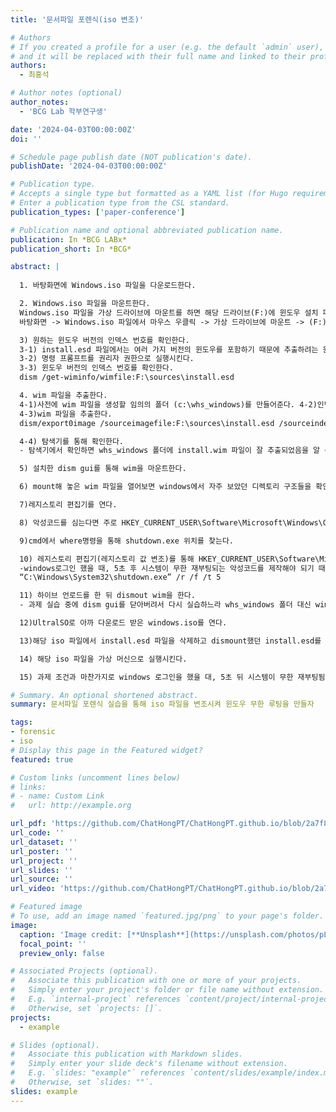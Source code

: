 ```yaml
---
title: '문서파일 포렌식(iso 변조)'

# Authors
# If you created a profile for a user (e.g. the default `admin` user), write the username (folder name) here
# and it will be replaced with their full name and linked to their profile.
authors:
  - 최홍석

# Author notes (optional)
author_notes:
  - 'BCG Lab 학부연구생'

date: '2024-04-03T00:00:00Z'
doi: ''

# Schedule page publish date (NOT publication's date).
publishDate: '2024-04-03T00:00:00Z'

# Publication type.
# Accepts a single type but formatted as a YAML list (for Hugo requirements).
# Enter a publication type from the CSL standard.
publication_types: ['paper-conference']

# Publication name and optional abbreviated publication name.
publication: In *BCG LABx*
publication_short: In *BCG*

abstract: |
 
  1. 바탕화면에 Windows.iso 파일을 다운로드한다.

  2. Windows.iso 파일을 마운트한다.
  Windows.iso 파일을 가상 드라이브에 마운트를 하면 해당 드라이브(F:)에 윈도우 설치 파일이 생성된다.
  바탕화면 -> Windows.iso 파일에서 마우스 우클릭 -> 가상 드라이브에 마운트 -> (F:)ESD-ISO 생성  

  3) 원하는 윈도우 버전의 인덱스 번호를 확인한다.
  3-1) install.esd 파일에서는 여러 가지 버전의 윈도우를 포함하기 때문에 추출하려는 윈도우 버전의 index 번호를 확인한다.
  3-2) 명령 프롬프트를 권리자 권한으로 실행시킨다.
  3-3) 윈도우 버전의 인덱스 번호를 확인한다.
  dism /get-wiminfo/wimfile:F:\sources\install.esd

  4. wim 파일을 추출한다.
  4-1)사전에 wim 파일을 생성할 임의의 폴더 (c:\whs_windows)를 만들어준다. 4-2)인덱스: 3(windows 10 pro)를 추출한다.
  4-3)wim 파일을 추출한다.
  dism/export0image /sourceimagefile:F:\sources\install.esd /sourceindex:3 /destinationimagefile:c:\whs_windows\install.wim /compress:max

  4-4) 탐색기를 통해 확인한다.
  - 탐색기에서 확인하면 whs_windows 폴더에 install.wim 파일이 잘 추출되었음을 알 수 있다. wim 파일도 압축 이미지 파일이고, 추출된 install.wim 파일의 크기는 4.55GB이다.

  5) 설치한 dism gui를 통해 wim을 마운트한다.

  6) mount해 놓은 wim 파일을 열어보면 windows에서 자주 보았던 디렉토리 구조들을 확인할 수 있다.

  7)레지스토리 편집기를 연다.

  8) 악성코드를 심는다면 주로 HKEY_CURRENT_USER\Software\Microsoft\Windows\CurrentVersion\Run에 심는다. 그래서 HKEY_CURRENT_USER에 wim파일의 software파일을 하이브로드한다.

  9)cmd에서 where명령을 통해 shutdown.exe 위치를 찾는다.

  10) 레지스토리 편집기(레지스토리 값 변조)를 통해 HKEY_CURRENT_USER\Software\Microsoft\Windows\CurrentVersion\Run에 shutdown 문자열값을 생성한다.
  -windows로그인 했을 때, 5초 후 시스템이 무한 재부팅되는 악성코드를 제작해야 되기 때문에 기준과 알맞은 데이터를 작성한다.
  “C:\Windows\System32\shutdown.exe” /r /f /t 5

  11) 하이브 언로드를 한 뒤 dismout wim을 한다.
  - 과제 실습 중에 dism gui를 닫아버려서 다시 실습하느라 whs_windows 폴더 대신 wim 폴더로 대체했다.

  12)UltralSO로 아까 다운로드 받은 windows.iso를 연다.

  13)해당 iso 파일에서 install.esd 파일을 삭제하고 dismount했던 install.esd를 추가한 뒤 파일을 다른 이름으로 저장한다.

  14) 해당 iso 파일을 가상 머신으로 실행시킨다.

  15) 과제 조건과 마찬가지로 windows 로그인을 했을 대, 5초 뒤 시스템이 무한 재부팅됨을 확인할 수 있었다.

# Summary. An optional shortened abstract.
summary: 문서파일 포렌식 실습을 통해 iso 파일을 변조시켜 윈도우 무한 루팅을 만들자

tags:
- forensic
- iso
# Display this page in the Featured widget?
featured: true

# Custom links (uncomment lines below)
# links:
# - name: Custom Link
#   url: http://example.org

url_pdf: 'https://github.com/ChatHongPT/ChatHongPT.github.io/blob/2a7f807de4d2696ccf3166f4ad7fc0911635b04a/content/ko/publication/conferenece-paper3/conference-paper.pdf'
url_code: ''
url_dataset: ''
url_poster: ''
url_project: ''
url_slides: ''
url_source: ''
url_video: 'https://github.com/ChatHongPT/ChatHongPT.github.io/blob/2a7f807de4d2696ccf3166f4ad7fc0911635b04a/content/ko/publication/conferenece-paper3/video.mp4'

# Featured image
# To use, add an image named `featured.jpg/png` to your page's folder.
image:
  caption: 'Image credit: [**Unsplash**](https://unsplash.com/photos/pLCdAaMFLTE)'
  focal_point: ''
  preview_only: false

# Associated Projects (optional).
#   Associate this publication with one or more of your projects.
#   Simply enter your project's folder or file name without extension.
#   E.g. `internal-project` references `content/project/internal-project/index.md`.
#   Otherwise, set `projects: []`.
projects:
  - example

# Slides (optional).
#   Associate this publication with Markdown slides.
#   Simply enter your slide deck's filename without extension.
#   E.g. `slides: "example"` references `content/slides/example/index.md`.
#   Otherwise, set `slides: ""`.
slides: example
---
```


